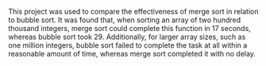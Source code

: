 This project was used to compare the effectiveness of merge sort in relation to bubble sort. 
It was found that, when sorting an array of two hundred thousand integers, merge sort could complete this function in 17 seconds, whereas bubble sort took 29. 
Additionally, for larger array sizes, such as one million integers, bubble sort failed to complete the task at all within a reasonable amount of time, whereas merge sort completed it with no delay. 
